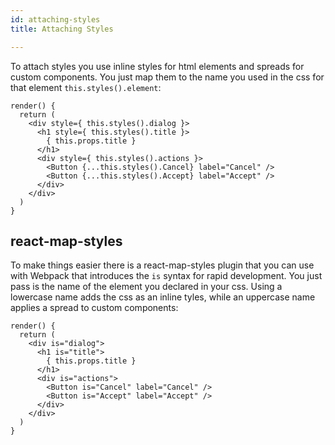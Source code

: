 ```yaml
---
id: attaching-styles
title: Attaching Styles

---
```

To attach styles you use inline styles for html elements and spreads for custom components. You just map them to the name you used in the css for that element `this.styles().element`:
```
render() {
  return (
    <div style={ this.styles().dialog }>
      <h1 style={ this.styles().title }>
        { this.props.title }
      </h1>
      <div style={ this.styles().actions }>
        <Button {...this.styles().Cancel} label="Cancel" />
        <Button {...this.styles().Accept} label="Accept" />
      </div>
    </div>
  )
}
```

## react-map-styles
To make things easier there is a react-map-styles plugin that you can use with Webpack that introduces the `is` syntax for rapid development. You just pass is the name of the element you declared in your css. Using a lowercase name adds the css as an inline tyles, while an uppercase name applies a spread to custom components:
```
render() {
  return (
    <div is="dialog">
      <h1 is="title">
        { this.props.title }
      </h1>
      <div is="actions">
        <Button is="Cancel" label="Cancel" />
        <Button is="Accept" label="Accept" />
      </div>
    </div>
  )
}
```
